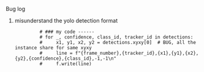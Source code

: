 Bug log 
1. misunderstand the yolo detection format

                # ### my code ------
                # for _, confidence, class_id, tracker_id in detections:
                #     x1, y1, x2, y2 = detections.xyxy[0]  # BUG, all the instance share for same xyxy
                #     line = f"{frame_number},{tracker_id},{x1},{y1},{x2},{y2},{confidence},{class_id},-1,-1\n"
                #     f.write(line)
